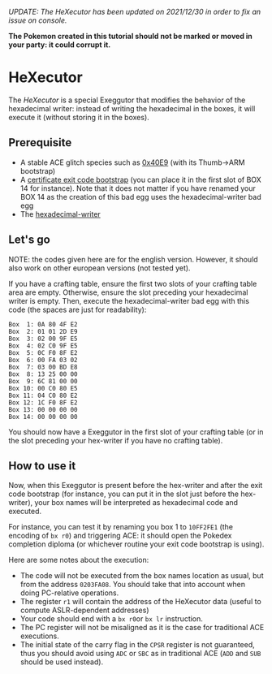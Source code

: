 *UPDATE: The HeXecutor has been updated on 2021/12/30 in order to fix an issue on console.*

**The Pokemon created in this tutorial should not be marked or moved in your party: it could corrupt it.**

# HeXecutor

The *HeXecutor* is a special Exeggutor that modifies the behavior of the hexadecimal writer: instead of writing the hexadecimal in the boxes, it will execute it (without storing it in the boxes).

## Prerequisite

- A stable ACE glitch species such as [0x40E9](stable-ace.md) (with its Thumb->ARM bootstrap)
- A [certificate exit code bootstrap](exit-code.md) (you can place it in the first slot of BOX 14 for instance). Note that it does not matter if you have renamed your BOX 14 as the creation of this bad egg uses the hexadecimal-writer bad egg
- The [hexadecimal-writer](hex-writer.md)

## Let's go

NOTE: the codes given here are for the english version. However, it should also work on other european versions (not tested yet).

If you have a crafting table, ensure the first two slots of your crafting table area are empty. Otherwise, ensure the slot preceding your hexadecimal writer is empty. Then, execute the hexadecimal-writer bad egg with this code (the spaces are just for readability):

```
Box  1: 0A 80 4F E2
Box  2: 01 01 2D E9
Box  3: 02 00 9F E5
Box  4: 02 C0 9F E5
Box  5: 0C F0 8F E2
Box  6: 00 FA 03 02
Box  7: 03 00 BD E8
Box  8: 13 25 00 00
Box  9: 6C 81 00 00
Box 10: 00 C0 80 E5
Box 11: 04 C0 80 E2
Box 12: 1C F0 8F E2
Box 13: 00 00 00 00
Box 14: 00 00 00 00
```

You should now have a Exeggutor in the first slot of your crafting table (or in the slot preceding your hex-writer if you have no crafting table).

## How to use it

Now, when this Exeggutor is present before the hex-writer and after the exit code bootstrap
(for instance, you can put it in the slot just before the hex-writer),
your box names will be interpreted as hexadecimal code and executed.

For instance, you can test it by renaming you box 1 to `10FF2FE1` (the encoding of `bx r0`)
and triggering ACE: it should open the Pokedex completion diploma (or whichever routine your exit code bootstrap is using).

Here are some notes about the execution:
- The code will not be executed from the box names location as usual, but from the address
`0203FA08`. You should take that into account when doing PC-relative operations.
- The register `r1` will contain the address of the HeXecutor data (useful to compute ASLR-dependent addresses)
- Your code should end with a `bx r0`or `bx lr` instruction.
- The PC register will not be misaligned as it is the case for traditional ACE executions.
- The initial state of the carry flag in the `CPSR` register is not guaranteed,
thus you should avoid using `ADC` or `SBC` as in traditional ACE (`ADD` and `SUB` should be used instead).
